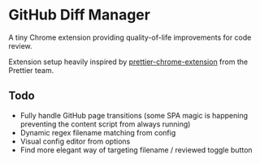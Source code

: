 # GitHub Diff Manager

A tiny Chrome extension providing quality-of-life improvements for code review.

Extension setup heavily inspired by [prettier-chrome-extension](https://github.com/prettier/prettier-chrome-extension) from the Prettier team.

## Todo

- Fully handle GitHub page transitions (some SPA magic is happening preventing the content script from always running)
- Dynamic regex filename matching from config
- Visual config editor from options
- Find more elegant way of targeting filename / reviewed toggle button
